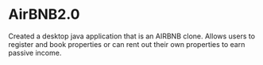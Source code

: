 # AirBNB2.0

Created a desktop java application that is an AIRBNB clone. Allows users to register and book properties or can rent out their own properties to earn passive income.

